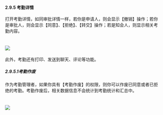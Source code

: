 #### 2.9.5 考勤详情

打开考勤详情，如同审批详情一样，若你是申请人，则会显示【撤销】操作；若你是审批人，则会显示【同意】、【拒绝】、【转交】操作；若是知会人，则显示相关考勤内容。

# ![](/assets/9.5考勤详情.png)

此外，考勤还有打印、发送到聊天、评论等功能。

##### 2.9.5.1考勤作废

作为考勤管理者，如果你具有【考勤作废】的权限，则你可以作废已同意或者已拒绝的考勤。考勤作废后，相关数据信息不会统计到考勤统计和汇总中。

# ![](/assets/9.5.1考勤作废.png)
